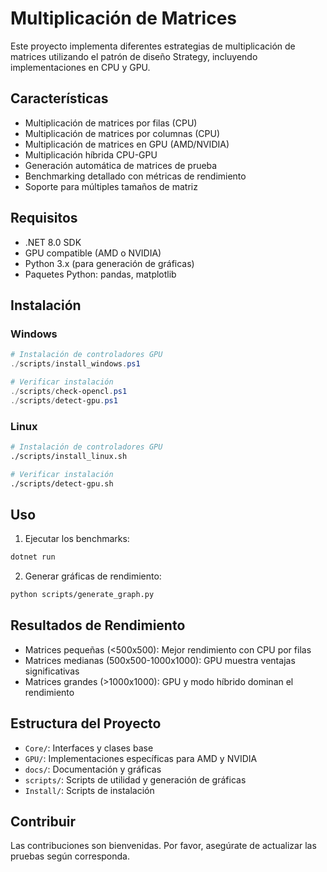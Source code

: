 # Multiplicación de Matrices

Este proyecto implementa diferentes estrategias de multiplicación de matrices utilizando el patrón de diseño Strategy, incluyendo implementaciones en CPU y GPU.

## Características

- Multiplicación de matrices por filas (CPU)
- Multiplicación de matrices por columnas (CPU)
- Multiplicación de matrices en GPU (AMD/NVIDIA)
- Multiplicación híbrida CPU-GPU
- Generación automática de matrices de prueba
- Benchmarking detallado con métricas de rendimiento
- Soporte para múltiples tamaños de matriz

## Requisitos

- .NET 8.0 SDK
- GPU compatible (AMD o NVIDIA)
- Python 3.x (para generación de gráficas)
- Paquetes Python: pandas, matplotlib

## Instalación

### Windows
```powershell
# Instalación de controladores GPU
./scripts/install_windows.ps1

# Verificar instalación
./scripts/check-opencl.ps1
./scripts/detect-gpu.ps1
```

### Linux
```bash
# Instalación de controladores GPU
./scripts/install_linux.sh

# Verificar instalación
./scripts/detect-gpu.sh
```

## Uso

1. Ejecutar los benchmarks:
```bash
dotnet run
```

2. Generar gráficas de rendimiento:
```bash
python scripts/generate_graph.py
```

## Resultados de Rendimiento

- Matrices pequeñas (<500x500): Mejor rendimiento con CPU por filas
- Matrices medianas (500x500-1000x1000): GPU muestra ventajas significativas
- Matrices grandes (>1000x1000): GPU y modo híbrido dominan el rendimiento

## Estructura del Proyecto

- `Core/`: Interfaces y clases base
- `GPU/`: Implementaciones específicas para AMD y NVIDIA
- `docs/`: Documentación y gráficas
- `scripts/`: Scripts de utilidad y generación de gráficas
- `Install/`: Scripts de instalación

## Contribuir

Las contribuciones son bienvenidas. Por favor, asegúrate de actualizar las pruebas según corresponda.